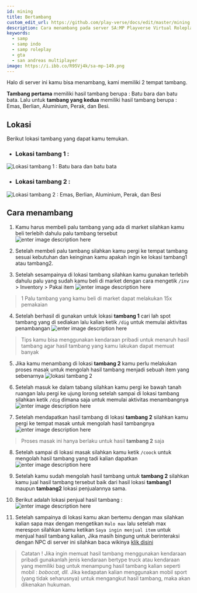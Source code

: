 ```yaml
---
id: mining
title: Bertambang
custom_edit_url: https://github.com/play-verse/docs/edit/master/mining.md
description: Cara menambang pada server SA:MP Playverse Virtual Roleplay Indonesia
keywords:
  - samp
  - samp indo
  - samp roleplay
  - gta
  - san andreas multiplayer
image: https://i.ibb.co/R95Vj4k/sa-mp-149.png
---
```


Halo di server ini kamu bisa menambang, kami memiliki 2 tempat tambang. 

**Tambang pertama** memiliki hasil tambang berupa : Batu bara dan batu bata. 
Lalu untuk **tambang yang kedua** memiliki hasil tambang berupa : Emas, Berlian, Aluminium, Perak, dan Besi.

## Lokasi

Berikut lokasi tambang yang dapat kamu temukan. 
- ### Lokasi tambang 1 :
![Lokasi tambang 1 : Batu bara dan batu bata](https://i.ibb.co/NFvM3G1/sa-mp-143.png)

- ### Lokasi tambang 2 :
![Lokasi tambang 2 : Emas, Berlian, Aluminium, Perak, dan Besi ](https://i.ibb.co/zhJpHjF/sa-mp-146.png)

## Cara menambang

 1. Kamu harus membeli palu tambang yang ada di market silahkan kamu beli terlebih dahulu palu tambang tersebut
![enter image description here](https://i.ibb.co/D8dYbtc/sa-mp-142.png)

 2. Setelah membeli palu tambang silahkan kamu pergi ke tempat tambang sesuai kebutuhan dan keinginan kamu apakah ingin ke lokasi tambang1 atau tambang2.
 3. Setelah sesampainya di lokasi tambang silahkan kamu gunakan terlebih dahulu palu yang sudah kamu beli di market dengan cara mengetik `/inv` > Inventory > Pakai item
 ![enter image description here](https://i.ibb.co/rtRPvJh/sa-mp-147.png)
> 1 Palu tambang yang kamu beli di market dapat melakukan 15x pemakaian

 4. Setelah berhasil di gunakan untuk lokasi **tambang 1** cari lah spot tambang yang di sediakan lalu kalian ketik `/dig` untuk memulai aktivitas penambangan
![enter image description here](https://i.ibb.co/R95Vj4k/sa-mp-149.png)
> Tips kamu bisa menggunakan kendaraan pribadi untuk menaruh hasil tambang agar hasil tambang yang kamu lakukan dapat memuat banyak

5. Jika kamu menambang di lokasi **tambang 2** kamu perlu melakukan proses masak untuk mengolah hasil tambang menjadi sebuah item yang sebenarnya
![lokasi tambang 2](https://i.ibb.co/02FC0sL/sa-mp-154.png)

6. Setelah masuk ke dalam tabang silahkan kamu pergi ke bawah tanah ruangan lalu pergi ke ujung lorong setelah sampai di lokasi tambang silahkan ketik `/dig` dimana saja untuk memulai aktivitas menambangnya
![enter image description here](https://i.ibb.co/ynJc9DK/sa-mp-155.png)

7. Setelah mendapatkan hasil tambang di lokasi **tambang 2** silahkan kamu pergi ke tempat masak untuk mengolah hasil tambangnya
![enter image description here](https://i.ibb.co/Xy5cjGQ/sa-mp-157.png)
> Proses masak ini hanya berlaku untuk hasil **tambang 2** saja

8. Setelah sampai di lokasi masak silahkan kamu ketik `/coock` untuk mengolah hasil tambang yang tadi kalian dapatkan
![enter image description here](https://i.ibb.co/YPx8XP7/sa-mp-160.png)

9. Setelah kamu sudah mengolah hasil tambang untuk **tambang 2** silahkan kamu jual hasil tambang tersebut baik dari hasil lokasi **tambang1** maupun **tambang2** lokasi penjualannya sama.
10. Berikut adalah lokasi penjual hasil tambang :
![enter image description here](https://i.ibb.co/LdxDN0t/sa-mp-162.png)

11. Setelah sampainya di lokasi kamu akan bertemu dengan max silahkan kalian sapa max dengan mengetikan `Halo max` lalu setelah max merespon silahkan kamu ketikan `Saya ingin menjual item` untuk menjual hasil tambang kalian, Jika masih bingung untuk berinteraksi dengan NPC di server ini silahkan baca wikinya [klik disini](https://wiki.playverse.org/docs/berinteraksi-dengan-npc)

> Catatan ! 
> Jika ingin memuat hasil tambang menggunakan kendaraan pribadi gunakanlah jenis kendaraan bertype truck atau kendaraan yang memiliki bag untuk menampung hasil tambang kalian seperti mobil : *bobocat, dll.*
> Jika kedapatan kalian menggunakan mobil sport (yang tidak seharusnya) untuk mengangkut hasil tambang, maka akan dikenakan hukuman.